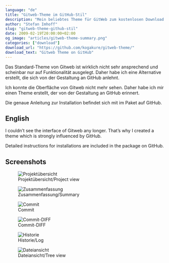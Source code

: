 ```yaml
---
language: "de"
title: "Gitweb-Theme im GitHub-Stil"
description: "Mein beliebtes Theme für GitWeb zum kostenlosen Download. So sieht GitWeb GitHub etwas ähnlicher und ist nicht mehr so hässlich."
author: "Stefan Imhoff"
slug: "gitweb-theme-github-stil"
date: 2009-02-19T20:00:00+02:00
og_image: "articles/gitweb-theme-summary.png"
categories: ["download"]
download_url: "https://github.com/kogakure/gitweb-theme/"
download_text: "Gitweb Theme on GitHub"
---
```


Das Standard-Theme von Gitweb ist wirklich nicht sehr ansprechend und scheinbar nur auf Funktionalität ausgelegt. Daher habe ich eine Alternative erstellt, die sich von der Gestaltung an GitHub anlehnt.

Ich konnte die Oberfläche von Gitweb nicht mehr sehen. Daher habe ich mir einen Theme erstellt, der von der Gestaltung an GitHub erinnert.

Die genaue Anleitung zur Installation befindet sich mit im Paket auf GitHub.

## English

I couldn’t see the interface of Gitweb any longer. That’s why I created a theme which is strongly influenced by GitHub.

Detailed instructions for installations are included in the package on GitHub.

## Screenshots

<figure class="image-figure image-figure-border">
  <img src="/assets/images/articles/2009/gitweb-theme-github-stil/gitweb-theme-projects.png" alt="Projektübersicht">
  <figcaption>
  Projektübersicht/Project view
  </figcaption>
</figure>


<figure class="image-figure image-figure-border">
  <img src="/assets/images/articles/2009/gitweb-theme-github-stil/gitweb-theme-summary.png" alt="Zusammenfassung">
  <figcaption>
  Zusammenfassung/Summary
  </figcaption>
</figure>


<figure class="image-figure image-figure-border">
  <img src="/assets/images/articles/2009/gitweb-theme-github-stil/gitweb-theme-commit.png" alt="Commit">
  <figcaption>
  Commit
  </figcaption>
</figure>


<figure class="image-figure image-figure-border">
  <img src="/assets/images/articles/2009/gitweb-theme-github-stil/gitweb-theme-commitdiff.png" alt="Commit-DIFF">
  <figcaption>
  Commit-DIFF
  </figcaption>
</figure>


<figure class="image-figure image-figure-border">
  <img src="/assets/images/articles/2009/gitweb-theme-github-stil/gitweb-theme-log.png" alt="Historie">
  <figcaption>
  Historie/Log
  </figcaption>
</figure>


<figure class="image-figure image-figure-border">
  <img src="/assets/images/articles/2009/gitweb-theme-github-stil/gitweb-theme-tree.png" alt="Dateiansicht">
  <figcaption>
  Dateiansicht/Tree view
  </figcaption>
</figure>

